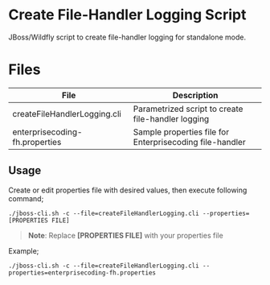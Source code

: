# Create File-Handler Logging Script

JBoss/Wildfly script to create file-handler logging for standalone mode.


# Files

|          File         |                 Description                      |
|-----------------------|--------------------------------------------------|
| createFileHandlerLogging.cli  | Parametrized script to create file-handler logging         |
| enterprisecoding-fh.properties | Sample properties file for Enterprisecoding file-handler |


## Usage

Create or edit properties file with desired values, then execute following command;

    ./jboss-cli.sh -c --file=createFileHandlerLogging.cli --properties=[PROPERTIES FILE] 

> **Note**: Replace **[PROPERTIES FILE]** with your properties file

Example;

    ./jboss-cli.sh -c --file=createFileHandlerLogging.cli --properties=enterprisecoding-fh.properties
